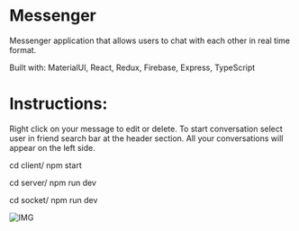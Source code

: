 # Messenger
Messenger application that allows users to chat with each other in real time format.

Built with: MaterialUI, React, Redux, Firebase, Express, TypeScript

# Instructions:
Right click on your message to edit or delete.
To start conversation select user in friend search bar at the header section.
All your conversations will appear on the left side.

cd client/
npm start

cd server/
npm run dev

cd socket/ 
npm run dev

![IMG](https://user-images.githubusercontent.com/72016991/219997992-584084ee-5220-469f-9371-ade0d2f3492d.png)



